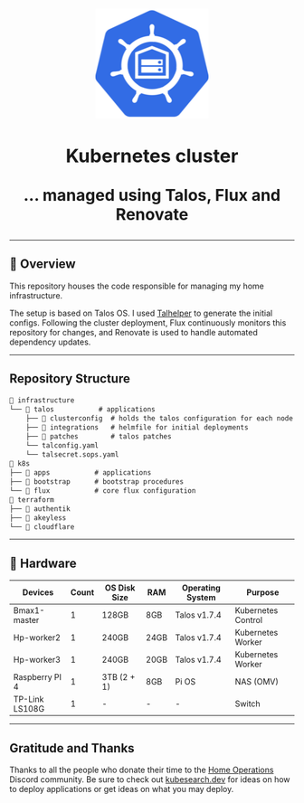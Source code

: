 <h1 align="center"><div align="center">

<img src="docs/src/assets/logo.png" align="center" width="200px" height="194px"/>

### Kubernetes cluster

... managed using Talos, Flux and Renovate

</div>
</h1>



---

## 📖 Overview

This repository houses the code responsible for managing my home infrastructure.

The setup is based on Talos OS. I used [Talhelper](https://budimanjojo.github.io/talhelper/latest/) to generate the initial configs. Following the cluster deployment, Flux continuously monitors this repository for changes, and Renovate is used to handle automated dependency updates.


---

## Repository Structure

```
📁 infrastructure
└── 📁 talos           # applications
    ├── 📁 clusterconfig  # holds the talos configuration for each node
    ├── 📁 integrations   # helmfile for initial deployments
    ├── 📁 patches        # talos patches
    └── talconfig.yaml
    └── talsecret.sops.yaml
📁 k8s
├── 📁 apps           # applications
├── 📁 bootstrap      # bootstrap procedures
└── 📁 flux           # core flux configuration
📁 terraform
├── 📁 authentik
├── 📁 akeyless
└── 📁 cloudflare

```

---

## 🔧 Hardware


| Devices          | Count | OS Disk Size | RAM  | Operating System | Purpose            |
|------------------|-------|--------------|------|------------------|--------------------|
| Bmax1-master     | 1     | 128GB        | 8GB  | Talos v1.7.4     | Kubernetes Control |
| Hp-worker2       | 1     | 240GB        | 24GB | Talos v1.7.4     | Kubernetes Worker  |
| Hp-worker3       | 1     | 240GB        | 20GB | Talos v1.7.4     | Kubernetes Worker  |
| Raspberry PI 4   | 1     | 3TB (2 + 1)  | 8GB  | Pi OS            | NAS (OMV)          |
| TP-Link LS108G   | 1     | -            | -    | -                | Switch             |
---

## Gratitude and Thanks

Thanks to all the people who donate their time to the [Home Operations](https://discord.gg/home-operations) Discord
community. Be sure to check out [kubesearch.dev](https://kubesearch.dev/) for ideas on how to deploy applications or get
ideas on what you may deploy.
